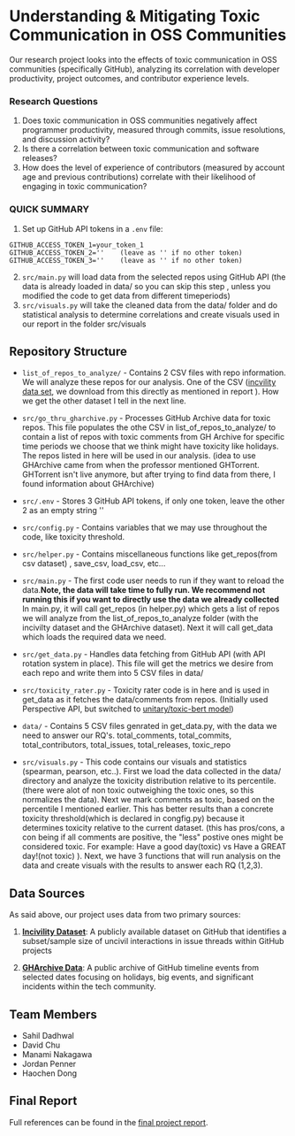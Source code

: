 <!-- messaged TA and he said it would help to have a readme file that  has some instructions -->
<!-- If you guys add to this, just write it in google docs and ask gpt to make it into markdown code if you dont know markdown for speed(im assuming they want this file done ASAP) -->

# Understanding & Mitigating Toxic Communication in OSS Communities

Our research project looks into the effects of toxic communication in OSS communities (specifically GitHub), analyzing its correlation with developer productivity, project outcomes, and contributor experience levels.

### Research Questions

1. Does toxic communication in OSS communities negatively affect programmer productivity, measured through commits, issue resolutions, and discussion activity?
2. Is there a correlation between toxic communication and software releases?
3. How does the level of experience of contributors (measured by account age and previous contributions) correlate with their likelihood of engaging in toxic communication?

### QUICK SUMMARY
1. Set up GitHub API tokens in a `.env` file:
```
GITHUB_ACCESS_TOKEN_1=your_token_1
GITHUB_ACCESS_TOKEN_2=''    (leave as '' if no other token)
GITHUB_ACCESS_TOKEN_3=''    (leave as '' if no other token)
```

2. `src/main.py` will load data from the selected repos using GitHub API (the data is already loaded in data/ so you can skip this step , unless you modified the code to get data from different timeperiods)
3. `src/visuals.py` will take the cleaned data from the data/ folder and do statistical analysis to determine correlations and create visuals used in our report in the folder src/visuals


## Repository Structure

- `list_of_repos_to_analyze/` - Contains 2 CSV files with repo information. We will analyze these repos for our analysis. One of the CSV ([incvility data set](https://github.com/vcu-swim-lab/incivility-dataset/blob/main/dataset/issue_threads.csv), we download from this directly as mentioned in report ). How we get the other dataset I tell in the next line.
- `src/go_thru_gharchive.py` - Processes GitHub Archive data for toxic repos. This file populates the othe CSV in list_of_repos_to_analyze/ to contain a list of repos with toxic comments from GH Archive for specific time periods we choose that we think might have toxicity like holidays. The repos listed in here will be used in our analysis. (idea to use GHArchive came from when the professor mentioned GHTorrent. GHTorrent isn't live anymore, but after trying to find data  from there, I found information about GHArchive)

- `src/.env` - Stores 3 GitHub API tokens, if only one token, leave the other 2 as an empty string ''
- `src/config.py` - Contains variables that we may use throughout the code, like toxicity threshold.
- `src/helper.py` - Contains miscellaneous functions like get_repos(from csv dataset) , save_csv, load_csv, etc...

- `src/main.py` - The first code user needs to run if they want to reload the data.**Note, the data will take time to fully run. We recommend not running this if you want to directly use the data we already collected** In main.py, it will call get_repos (in helper.py) which gets a list of repos we will analyze from the list_of_repos_to_analyze folder (with the incivilty dataset and the GHArchive dataset). Next it will call get_data which loads the required data we need.
- `src/get_data.py` - Handles data fetching from GitHub API (with API rotation system in place). This file will get the metrics we desire from each repo and write them into 5 CSV files in data/
- `src/toxicity_rater.py` - Toxicity rater code is in here and is used in get_data as it fetches the data/comments from repos. (Initially used Perspective API, but switched to [unitary/toxic-bert model](https://huggingface.co/unitary/toxic-bert))
- `data/` - Contains 5 CSV files genrated in get_data.py, with the data we need to answer our RQ's. total_comments, total_commits, total_contributors, total_issues, total_releases, toxic_repo
- `src/visuals.py` - This code contains our visuals and statistics (spearman, pearson, etc..). First we load the data collected in the data/ directory and analyze the toxicity distribution relative to its percentile. (there were alot of non toxic outweighing the toxic ones, so this normalizes the data). Next we mark comments as toxic, based on the percentile I mentioned earlier. This has better results than a concrete toxicity threshold(which is declared in congfig.py) because it determines toxicity relative to the current dataset. (this has pros/cons, a con being if all comments are positive, the "less" postive ones might be considered toxic. For example: Have a good day(toxic) vs Have a GREAT day!(not toxic) ). Next, we have 3 functions that will run analysis on the data and create visuals with the results to answer each RQ (1,2,3).


## Data Sources

As said above, our project uses data from two primary sources:

1. [**Incivility Dataset**](https://github.com/vcu-swim-lab/incivility-dataset/): A publicly available dataset on GitHub that identifies a subset/sample size of uncivil interactions in issue threads within GitHub projects 

2. [**GHArchive Data**](https://www.gharchive.org/): A public archive of GitHub timeline events from selected dates focusing on holidays, big events, and significant incidents within the tech community.







## Team Members

- Sahil Dadhwal
- David Chu
- Manami Nakagawa
- Jordan Penner
- Haochen Dong

## Final Report

Full references can be found in the [final project report](the_final_report/final_report.pdf).
